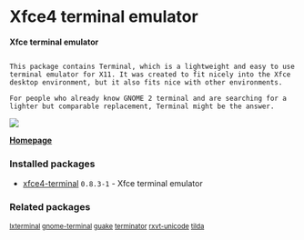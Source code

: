 # Xfce4 terminal emulator

__Xfce terminal emulator__

```

This package contains Terminal, which is a lightweight and easy to use
terminal emulator for X11. It was created to fit nicely into the Xfce
desktop environment, but it also fits nice with other environments.

For people who already know GNOME 2 terminal and are searching for a
lighter but comparable replacement, Terminal might be the answer.

```

[![](https://screenshots.debian.net/thumbnail-with-version/xfce4-terminal/9001)](https://screenshots.debian.net/screenshot-with-version/xfce4-terminal/9001)



**[Homepage](http://goodies.xfce.org/projects/applications/terminal)**

### Installed packages

* [xfce4-terminal](https://packages.debian.org/stretch/xfce4-terminal) `0.8.3-1` - Xfce terminal emulator

### Related packages

<sub> [lxterminal](https://packages.debian.org/stretch/lxterminal) [gnome-terminal](https://packages.debian.org/stretch/gnome-terminal) [guake](https://packages.debian.org/stretch/guake) [terminator](https://packages.debian.org/stretch/terminator) [rxvt-unicode](https://packages.debian.org/stretch/rxvt-unicode) [tilda](https://packages.debian.org/stretch/tilda)  </sub>
